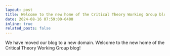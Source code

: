 ```yaml
---
layout: post
title: Welcome to the new home of the Critical Theory Working Group blog!
date: 2024-08-16 07:59:00-0400
inline: true
related_posts: false
---
```


We have moved our blog to a new domain. Welcome to the new home of the Critical Theory Working Group blog!
